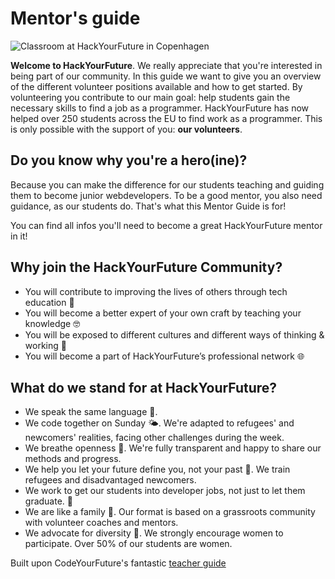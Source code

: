 # Mentor's guide

![Classroom at HackYourFuture in Copenhagen](.gitbook/assets/mentor-guide-banner.png)

**Welcome to HackYourFuture**. We really appreciate that you're interested in being part of our community. In this guide we want to give you an overview of the different volunteer positions available and how to get started. By volunteering you contribute to our main goal: help students gain the necessary skills to find a job as a programmer. HackYourFuture has now helped over 250 students across the EU to find work as a programmer. This is only possible with the support of you: **our volunteers**.

## Do you know why you're a hero\(ine\)?

Because you can make the difference for our students teaching and guiding them to become junior webdevelopers. To be a good mentor, you also need guidance, as our students do. That's what this Mentor Guide is for!

You can find all infos you'll need to become a great HackYourFuture mentor in it!

## Why join the HackYourFuture Community?

* You will contribute to improving the lives of others through tech education 🚀
* You will become a better expert of your own craft by teaching your knowledge 🤓
* You will be exposed to different cultures and different ways of thinking & working 👐
* You will become a part of HackYourFuture’s professional network 🌐

## What do we stand for at HackYourFuture?

* We speak the same language 💬.
* We code together on Sunday 🌤. We're adapted to refugees' and newcomers' realities, facing other challenges during the week.
* We breathe openness 👐. We're fully transparent and happy to share our methods and progress.
* We help you let your future define you, not your past 💪. We train refugees and disadvantaged newcomers.
* We work to get our students into developer jobs, not just to let them graduate. 💼
* We are like a family 🧡. Our format is based on a grassroots community with volunteer coaches and mentors.
* We advocate for diversity 🧕. We strongly encourage women to participate. Over 50% of our students are women.

Built upon CodeYourFuture's fantastic [teacher guide](https://teachertraining.codeyourfuture.io/)


